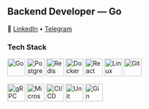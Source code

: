 ## Backend Developer — Go  

🔗 [LinkedIn](https://www.linkedin.com/in/mrevds/) • [Telegram](https://t.me/mrevds)  

### Tech Stack  

<p align="left">
  <!-- Core -->
  <img src="https://cdn.jsdelivr.net/gh/devicons/devicon/icons/go/go-original.svg" alt="Go" width="40" height="40"/>
  <img src="https://cdn.jsdelivr.net/gh/devicons/devicon/icons/postgresql/postgresql-original.svg" alt="PostgreSQL" width="40" height="40"/>
  <img src="https://cdn.jsdelivr.net/gh/devicons/devicon/icons/redis/redis-original.svg" alt="Redis" width="40" height="40"/>
  <img src="https://cdn.jsdelivr.net/gh/devicons/devicon/icons/docker/docker-original.svg" alt="Docker" width="40" height="40"/>
  <img src="https://cdn.jsdelivr.net/gh/devicons/devicon/icons/react/react-original.svg" alt="React" width="40" height="40"/>
  <img src="https://cdn.jsdelivr.net/gh/devicons/devicon/icons/linux/linux-original.svg" alt="Linux" width="40" height="40"/>
  <img src="https://cdn.jsdelivr.net/gh/devicons/devicon/icons/git/git-original.svg" alt="Git" width="40" height="40"/>
</p>

<p align="left">
  <!-- Extras -->
  <img src="https://img.icons8.com/external-outline-juicy-fish/60/000000/external-api-coding-and-development-outline-outline-juicy-fish.png" alt="gRPC" width="40" height="40"/>
  <img src="https://img.icons8.com/ios-filled/50/network.png" alt="Microservices" width="40" height="40"/>
  <img src="https://imgs.search.brave.com/yOSt1IUNMWsJDe7RqzvojGfUAniWTpWL7GUgqrQz5FA/rs:fit:860:0:0:0/g:ce/aHR0cHM6Ly9zaW5n/bGV0LmRldi93cC1j/b250ZW50L3VwbG9h/ZHMvMjAyMC8wOC9j/aWNkLWxvZ28ucG5n" alt="CI/CD" width="40" height="40"/>
  <img src="https://img.icons8.com/ios-filled/50/test-tube.png" alt="Unit Testing" width="40" height="40"/>
  <img src="https://img.icons8.com/external-tal-revivo-color-tal-revivo/48/external-gin-a-http-web-framework-written-in-go-logo-color-tal-revivo.png" alt="Gin" width="40" height="40"/>
</p>
